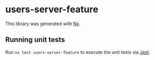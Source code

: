 # users-server-feature

This library was generated with [Nx](https://nx.dev).

## Running unit tests

Run `nx test users-server-feature` to execute the unit tests via [Jest](https://jestjs.io).
